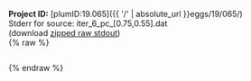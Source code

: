 **Project ID:** [plumID:19.065]({{ '/' | absolute_url }}eggs/19/065/)  
Stderr for source:  iter_6_pc_[0.75,0.55].dat   
(download [zipped raw stdout](iter_6_pc_[0.75,0.55].dat.plumed_master.stdout.txt.zip))  
{% raw %}
<pre>
</pre>
{% endraw %}
